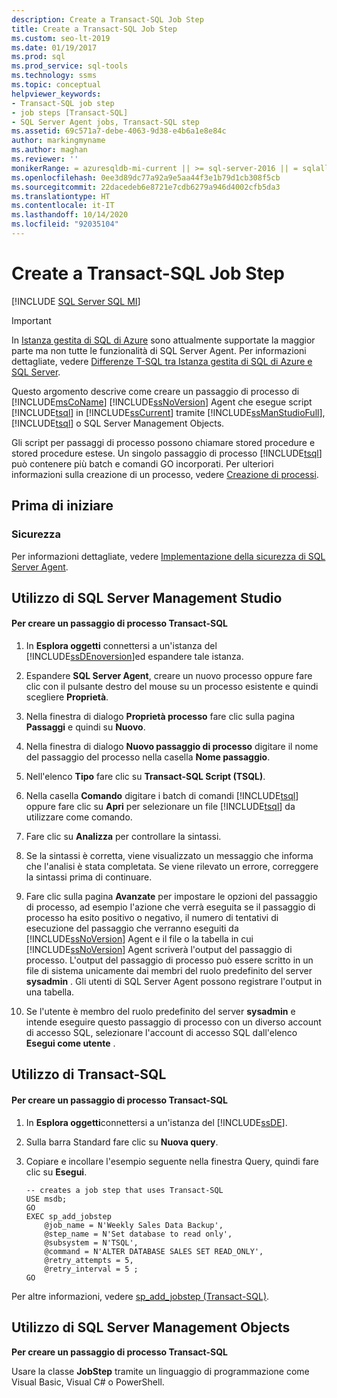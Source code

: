 ```yaml
---
description: Create a Transact-SQL Job Step
title: Create a Transact-SQL Job Step
ms.custom: seo-lt-2019
ms.date: 01/19/2017
ms.prod: sql
ms.prod_service: sql-tools
ms.technology: ssms
ms.topic: conceptual
helpviewer_keywords:
- Transact-SQL job step
- job steps [Transact-SQL]
- SQL Server Agent jobs, Transact-SQL step
ms.assetid: 69c571a7-debe-4063-9d38-e4b6a1e8e84c
author: markingmyname
ms.author: maghan
ms.reviewer: ''
monikerRange: = azuresqldb-mi-current || >= sql-server-2016 || = sqlallproducts-allversions
ms.openlocfilehash: 0ee3d89dc77a92a9e5aa44f3e1b79d1cb308f5cb
ms.sourcegitcommit: 22dacedeb6e8721e7cdb6279a946d4002cfb5da3
ms.translationtype: HT
ms.contentlocale: it-IT
ms.lasthandoff: 10/14/2020
ms.locfileid: "92035104"
---
```

# <a name="create-a-transact-sql-job-step"></a>Create a Transact-SQL Job Step
[!INCLUDE [SQL Server SQL MI](../../includes/applies-to-version/sql-asdbmi.md)]

> [!IMPORTANT]  
> In [Istanza gestita di SQL di Azure](/azure/sql-database/sql-database-managed-instance) sono attualmente supportate la maggior parte ma non tutte le funzionalità di SQL Server Agent. Per informazioni dettagliate, vedere [Differenze T-SQL tra Istanza gestita di SQL di Azure e SQL Server](/azure/sql-database/sql-database-managed-instance-transact-sql-information#sql-server-agent).

Questo argomento descrive come creare un passaggio di processo di [!INCLUDE[msCoName](../../includes/msconame_md.md)] [!INCLUDE[ssNoVersion](../../includes/ssnoversion-md.md)] Agent che esegue script [!INCLUDE[tsql](../../includes/tsql-md.md)] in [!INCLUDE[ssCurrent](../../includes/sscurrent-md.md)] tramite [!INCLUDE[ssManStudioFull](../../includes/ssmanstudiofull-md.md)], [!INCLUDE[tsql](../../includes/tsql-md.md)] o SQL Server Management Objects.  
  
Gli script per passaggi di processo possono chiamare stored procedure e stored procedure estese. Un singolo passaggio di processo [!INCLUDE[tsql](../../includes/tsql-md.md)] può contenere più batch e comandi GO incorporati. Per ulteriori informazioni sulla creazione di un processo, vedere [Creazione di processi](../../ssms/agent/create-jobs.md).  
  
## <a name="before-you-begin"></a><a name="BeforeYouBegin"></a>Prima di iniziare  
  
### <a name="security"></a><a name="Security"></a>Sicurezza  
Per informazioni dettagliate, vedere [Implementazione della sicurezza di SQL Server Agent](../../ssms/agent/implement-sql-server-agent-security.md).  
  
## <a name="using-sql-server-management-studio"></a><a name="SSMS"></a>Utilizzo di SQL Server Management Studio  
  
#### <a name="to-create-a-transact-sql-job-step"></a>Per creare un passaggio di processo Transact-SQL  
  
1.  In **Esplora oggetti** connettersi a un'istanza del [!INCLUDE[ssDEnoversion](../../includes/ssdenoversion_md.md)]ed espandere tale istanza.  
  
2.  Espandere **SQL Server Agent**, creare un nuovo processo oppure fare clic con il pulsante destro del mouse su un processo esistente e quindi scegliere **Proprietà**.  
  
3.  Nella finestra di dialogo **Proprietà processo** fare clic sulla pagina **Passaggi** e quindi su **Nuovo**.  
  
4.  Nella finestra di dialogo **Nuovo passaggio di processo** digitare il nome del passaggio del processo nella casella **Nome passaggio**.  
  
5.  Nell'elenco **Tipo** fare clic su **Transact-SQL Script (TSQL)**.  
  
6.  Nella casella **Comando** digitare i batch di comandi [!INCLUDE[tsql](../../includes/tsql-md.md)] oppure fare clic su **Apri** per selezionare un file [!INCLUDE[tsql](../../includes/tsql-md.md)] da utilizzare come comando.  
  
7.  Fare clic su **Analizza** per controllare la sintassi.  
  
8.  Se la sintassi è corretta, viene visualizzato un messaggio che informa che l'analisi è stata completata. Se viene rilevato un errore, correggere la sintassi prima di continuare.  
  
9. Fare clic sulla pagina **Avanzate** per impostare le opzioni del passaggio di processo, ad esempio l'azione che verrà eseguita se il passaggio di processo ha esito positivo o negativo, il numero di tentativi di esecuzione del passaggio che verranno eseguiti da [!INCLUDE[ssNoVersion](../../includes/ssnoversion-md.md)] Agent e il file o la tabella in cui [!INCLUDE[ssNoVersion](../../includes/ssnoversion-md.md)] Agent scriverà l'output del passaggio di processo. L'output del passaggio di processo può essere scritto in un file di sistema unicamente dai membri del ruolo predefinito del server **sysadmin** . Gli utenti di SQL Server Agent possono registrare l'output in una tabella.  
  
10. Se l'utente è membro del ruolo predefinito del server **sysadmin** e intende eseguire questo passaggio di processo con un diverso account di accesso SQL, selezionare l'account di accesso SQL dall'elenco **Esegui come utente** .  
  
## <a name="using-transact-sql"></a><a name="TSQL"></a>Utilizzo di Transact-SQL  
  
#### <a name="to-create-a-transact-sql-job-step"></a>Per creare un passaggio di processo Transact-SQL  
  
1.  In **Esplora oggetti**connettersi a un'istanza del [!INCLUDE[ssDE](../../includes/ssde_md.md)].  
  
2.  Sulla barra Standard fare clic su **Nuova query**.  
  
3.  Copiare e incollare l'esempio seguente nella finestra Query, quindi fare clic su **Esegui**.  
  
    ```  
    -- creates a job step that uses Transact-SQL  
    USE msdb;  
    GO  
    EXEC sp_add_jobstep  
        @job_name = N'Weekly Sales Data Backup',  
        @step_name = N'Set database to read only',  
        @subsystem = N'TSQL',  
        @command = N'ALTER DATABASE SALES SET READ_ONLY',   
        @retry_attempts = 5,  
        @retry_interval = 5 ;  
    GO  
    ```  
  
Per altre informazioni, vedere [sp_add_jobstep (Transact-SQL)](../../relational-databases/system-stored-procedures/sp-add-jobstep-transact-sql.md).  
  
## <a name="using-sql-server-management-objects"></a><a name="SMO"></a>Utilizzo di SQL Server Management Objects  
**Per creare un passaggio di processo Transact-SQL**  
  
Usare la classe **JobStep** tramite un linguaggio di programmazione come Visual Basic, Visual C# o PowerShell.  

